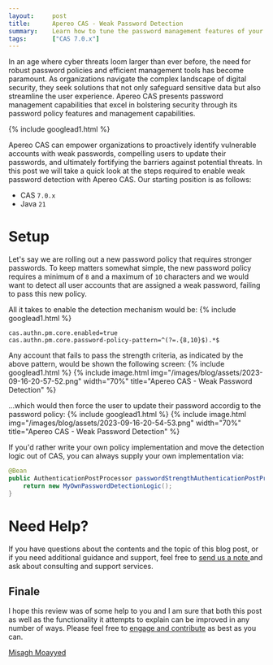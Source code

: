```yaml
---
layout:     post
title:      Apereo CAS - Weak Password Detection
summary:    Learn how to tune the password management features of your Apereo CAS deployment to detect and catch weak passwords that fail the strength criteria of your password policy.
tags:       ["CAS 7.0.x"]
---
```


In an age where cyber threats loom larger than ever before, the need for robust password policies and efficient management tools has become paramount. As organizations navigate the complex landscape of digital security, they seek solutions that not only safeguard sensitive data but also streamline the user experience. Apereo CAS presents password management capabilities that excel in bolstering security through its password policy features and management capabilities.

{% include googlead1.html  %}

Apereo CAS can empower organizations to proactively identify vulnerable accounts with weak passwords, compelling users to update their passwords, and ultimately fortifying the barriers against potential threats. In this post we will take a quick look at the steps required to enable weak password detection with Apereo CAS. Our starting position is as follows:

- CAS `7.0.x`
- Java `21`

# Setup

Let's say we are rolling out a new password policy that requires stronger passwords. To keep matters somewhat simple, the new password policy requires a minimum of `8` and a maximum of `10` characters and we would want to detect all user accounts that are assigned a weak password, failing to pass this new policy. 

All it takes to enable the detection mechanism would be:
{% include googlead1.html  %}
```properties
cas.authn.pm.core.enabled=true
cas.authn.pm.core.password-policy-pattern=^(?=.{8,10}$).*$
```

Any account that fails to pass the strength criteria, as indicated by the above pattern, would be shown the following screen:
{% include googlead1.html  %}
{% include image.html img="/images/blog/assets/2023-09-16-20-57-52.png" width="70%" title="Apereo CAS - Weak Password Detection" %}

...which would then force the user to update their password accordig to the password policy:
{% include googlead1.html  %}
{% include image.html img="/images/blog/assets/2023-09-16-20-54-53.png" width="70%" title="Apereo CAS - Weak Password Detection" %}

If you'd rather write your own policy implementation and move the detection logic out of CAS, you can always supply your own implementation via:

```java
@Bean
public AuthenticationPostProcessor passwordStrengthAuthenticationPostProcessor() {
    return new MyOwnPasswordDetectionLogic();
}
```

# Need Help?

If you have questions about the contents and the topic of this blog post, or if you need additional guidance and support, feel free to [send us a note ](/#contact-section-header) and ask about consulting and support services.

## Finale

I hope this review was of some help to you and I am sure that both this post as well as the functionality it attempts to explain can be improved in any number of ways. Please feel free to [engage and contribute](https://apereo.github.io/cas/developer/Contributor-Guidelines.html) as best as you can.

[Misagh Moayyed](https://fawnoos.com)
